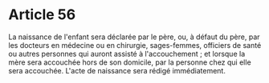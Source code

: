 # Article 56

La naissance de l'enfant sera déclarée par le père, ou, à défaut du père, par les docteurs en médecine ou en chirurgie, sages-femmes, officiers de santé ou autres personnes qui auront assisté à l'accouchement ; et lorsque la mère sera accouchée hors de son domicile, par la personne chez qui elle sera accouchée.   L'acte de naissance sera rédigé immédiatement.